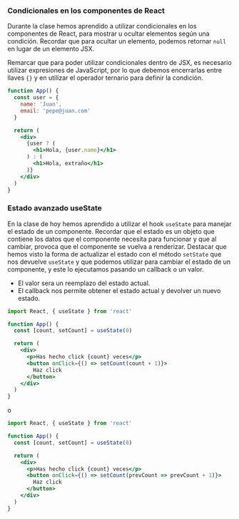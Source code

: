 ### Condicionales en los componentes de React

Durante la clase hemos aprendido a utilizar condicionales en los componentes de React, para mostrar u ocultar elementos según una condición. Recordar que para ocultar un elemento, podemos retornar `null` en lugar de un elemento JSX.

Remarcar que para poder utilizar condicionales dentro de JSX, es necesario utilizar expresiones de JavaScript, por lo que debemos encerrarlas entre llaves `{}` y en utilizar el operador ternario para definir la condición.

```jsx
function App() {
  const user = {
    name: 'Juan',
    email: 'pepe@juan.com'
  }

  return (
    <div>
      {user ? (
        <h1>Hola, {user.name}</h1>
      ) : (
        <h1>Hola, extraño</h1>
      )}
    </div>
  )
}
```

### Estado avanzado useState

En la clase de hoy hemos aprendido a utilizar el hook `useState` para manejar el estado de un componente. Recordar que el estado es un objeto que contiene los datos que el componente necesita para funcionar y que al cambiar, provoca que el componente se vuelva a renderizar.
Destacar que hemos visto la forma de actualizar el estado con el método `setState` que nos devuelve `useState` y que podemos utilizar para cambiar el estado de un componente, y este lo ejecutamos pasando un callback o un valor.

- El valor sera un reemplazo del estado actual.
- El callback nos permite obtener el estado actual y devolver un nuevo estado.

```jsx
import React, { useState } from 'react'

function App() {
  const [count, setCount] = useState(0)

  return (
    <div>
      <p>Has hecho click {count} veces</p>
      <button onClick={() => setCount(count + 1)}>
        Haz click
      </button>
    </div>
  )
}
```
o 
```jsx
import React, { useState } from 'react'

function App() {
  const [count, setCount] = useState(0)

  return (
    <div>
      <p>Has hecho click {count} veces</p>
      <button onClick={() => setCount(prevCount => prevCount + 1)}>
        Haz click
      </button>
    </div>
  )
}
```